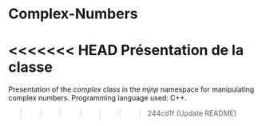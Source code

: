 # Complex-Numbers

<<<<<<< HEAD
Présentation de la classe 
=======
Presentation of the *complex* class in the _mjnp_ namespace for manipulating complex numbers.
Programming language used: C++.
>>>>>>> 244cd1f (Update README)
